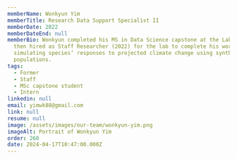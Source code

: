 ```yaml
---
memberName: Wonkyun Yim
memberTitle: Research Data Support Specialist II
memberDate: 2022
memberDateEnd: null
memberBio: Wonkyun completed his MS in Data Science capstone at the Lab. He was
  then hired as Staff Researcher (2022) for the lab to complete his work on
  simulating species’ responses to projected climate change using synthetic
  populations.
tags:
  - Former
  - Staff
  - MSc capstone student
  - Intern
linkedin: null
email: yimwk88@gmail.com
link: null
resume: null
image: /assets/images/our-team/wonkyun-yim.png
imageAlt: Portrait of Wonkyun Yim
order: 260
date: 2024-04-17T10:47:00.000Z
---
```

